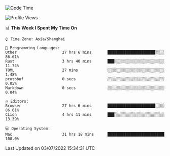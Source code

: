<!--START_SECTION:waka-->
![Code Time](http://img.shields.io/badge/Code%20Time-32%20hrs%209%20mins-blue)

![Profile Views](http://img.shields.io/badge/Profile%20Views-16-blue)

📊 **This Week I Spent My Time On** 

```text
⌚︎ Time Zone: Asia/Shanghai

💬 Programming Languages: 
Other                    27 hrs 6 mins       █████████████████████░░░░   86.61% 
Rust                     3 hrs 40 mins       ███░░░░░░░░░░░░░░░░░░░░░░   11.74% 
TOML                     27 mins             ░░░░░░░░░░░░░░░░░░░░░░░░░   1.48% 
protobuf                 0 secs              ░░░░░░░░░░░░░░░░░░░░░░░░░   0.05% 
Markdown                 0 secs              ░░░░░░░░░░░░░░░░░░░░░░░░░   0.04%

🔥 Editors: 
Browser                  27 hrs 6 mins       █████████████████████░░░░   86.61% 
CLion                    4 hrs 11 mins       ███░░░░░░░░░░░░░░░░░░░░░░   13.39%

💻 Operating System: 
Mac                      31 hrs 18 mins      █████████████████████████   100.0%

```


 Last Updated on 03/07/2022 15:34:31 UTC
<!--END_SECTION:waka-->